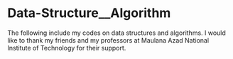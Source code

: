 # Data-Structure__Algorithm
The following include my codes on data structures and algorithms. I would like to thank my friends and my professors at
Maulana Azad National Institute of Technology for their support. 
